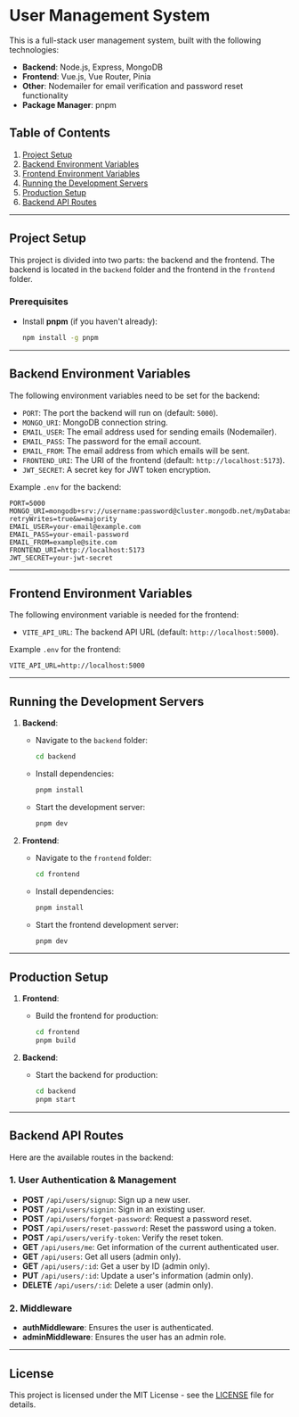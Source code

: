 # User Management System

This is a full-stack user management system, built with the following technologies:

- **Backend**: Node.js, Express, MongoDB
- **Frontend**: Vue.js, Vue Router, Pinia
- **Other**: Nodemailer for email verification and password reset functionality
- **Package Manager**: pnpm

## Table of Contents

1. [Project Setup](#project-setup)
2. [Backend Environment Variables](#backend-environment-variables)
3. [Frontend Environment Variables](#frontend-environment-variables)
4. [Running the Development Servers](#running-the-development-servers)
5. [Production Setup](#production-setup)
6. [Backend API Routes](#backend-api-routes)

---

## Project Setup

This project is divided into two parts: the backend and the frontend. The backend is located in the `backend` folder and the frontend in the `frontend` folder.

### Prerequisites

- Install **pnpm** (if you haven't already):
  ```bash
  npm install -g pnpm
  ```

---

## Backend Environment Variables

The following environment variables need to be set for the backend:

- `PORT`: The port the backend will run on (default: `5000`).
- `MONGO_URI`: MongoDB connection string.
- `EMAIL_USER`: The email address used for sending emails (Nodemailer).
- `EMAIL_PASS`: The password for the email account.
- `EMAIL_FROM`: The email address from which emails will be sent.
- `FRONTEND_URI`: The URI of the frontend (default: `http://localhost:5173`).
- `JWT_SECRET`: A secret key for JWT token encryption.

Example `.env` for the backend:

```env
PORT=5000
MONGO_URI=mongodb+srv://username:password@cluster.mongodb.net/myDatabase?retryWrites=true&w=majority
EMAIL_USER=your-email@example.com
EMAIL_PASS=your-email-password
EMAIL_FROM=example@site.com
FRONTEND_URI=http://localhost:5173
JWT_SECRET=your-jwt-secret
```

---

## Frontend Environment Variables

The following environment variable is needed for the frontend:

- `VITE_API_URL`: The backend API URL (default: `http://localhost:5000`).

Example `.env` for the frontend:

```env
VITE_API_URL=http://localhost:5000
```

---

## Running the Development Servers

1. **Backend**:

   - Navigate to the `backend` folder:
     ```bash
     cd backend
     ```
   - Install dependencies:
     ```bash
     pnpm install
     ```
   - Start the development server:
     ```bash
     pnpm dev
     ```

2. **Frontend**:
   - Navigate to the `frontend` folder:
     ```bash
     cd frontend
     ```
   - Install dependencies:
     ```bash
     pnpm install
     ```
   - Start the frontend development server:
     ```bash
     pnpm dev
     ```

---

## Production Setup

1. **Frontend**:

   - Build the frontend for production:
     ```bash
     cd frontend
     pnpm build
     ```

2. **Backend**:
   - Start the backend for production:
     ```bash
     cd backend
     pnpm start
     ```

---

## Backend API Routes

Here are the available routes in the backend:

### 1. User Authentication & Management

- **POST** `/api/users/signup`: Sign up a new user.
- **POST** `/api/users/signin`: Sign in an existing user.
- **POST** `/api/users/forget-password`: Request a password reset.
- **POST** `/api/users/reset-password`: Reset the password using a token.
- **POST** `/api/users/verify-token`: Verify the reset token.
- **GET** `/api/users/me`: Get information of the current authenticated user.
- **GET** `/api/users`: Get all users (admin only).
- **GET** `/api/users/:id`: Get a user by ID (admin only).
- **PUT** `/api/users/:id`: Update a user's information (admin only).
- **DELETE** `/api/users/:id`: Delete a user (admin only).

### 2. Middleware

- **authMiddleware**: Ensures the user is authenticated.
- **adminMiddleware**: Ensures the user has an admin role.

---

## License

This project is licensed under the MIT License - see the [LICENSE](LICENSE) file for details.
